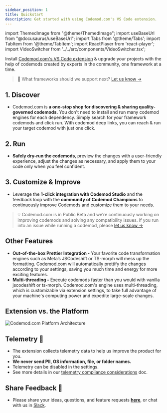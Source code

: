 ```yaml
---
sidebar_position: 1
title: Quickstart
description: Get started with using Codemod.com's VS Code extension.
---
```


import ThemedImage from "@theme/ThemedImage";
import useBaseUrl from "@docusaurus/useBaseUrl";
import Tabs from '@theme/Tabs';
import TabItem from '@theme/TabItem';
import ReactPlayer from 'react-player';
import VideoSwitcher from '../../src/components/VideoSwitcher.tsx';

<head>
  <meta property='og:title' content='Quickstart | Codemod.com VS Code Extension'/>
  <meta property='og:description' content='The new way to build, share & run codemods at any scale.'/>
  <meta name='og:image' content='https://raw.githubusercontent.com/codemod-com/docs/main/static/img/docs/vs-code-extension/getting-started-vs-code-extension-og.png'/>
  <meta property='og:image' content='https://raw.githubusercontent.com/codemod-com/docs/main/static/img/docs/vs-code-extension/getting-started-vs-code-extension-og.png'/>
  
  <meta name='twitter:card' content='summary_large_image'/>
  <meta name='twitter:image' content='https://raw.githubusercontent.com/codemod-com/docs/main/static/img/docs/vs-code-extension/getting-started-vs-code-extension-og.png'/>
</head>

Install [Codemod.com's VS Code extension](https://marketplace.visualstudio.com/items?itemName=Intuita.intuita-vscode-extension) & upgrade your projects with the help of codemods created by experts in the community, one framework at a time.

> 🎁 What frameworks should we support next? [Let us know →](https://feedback.codemod.com/codemod-requests)

## 1. Discover

- Codemod.com is **a one-stop shop for discovering & sharing quality-governed codemods.** You don't need to install and run many codemod engines for each dependency. Simply search for your framework codemods and click run. With codemod deep links, you can reach & run your target codemod with just one click.

<VideoSwitcher 
lightImageSrc="/img/vsce/vsce-discover.mp4"
darkImageSrc="/img/vsce/vsce-discover.mp4"/>

## 2. Run

- **Safely dry-run the codemods**, preview the changes with a user-friendly experience, adjust the changes as necessary, and apply them to your code only when you feel confident.

<VideoSwitcher 
lightImageSrc="/img/vsce/vsce-run.mp4"
darkImageSrc="/img/vsce//vsce-run.mp4"/>

## 3. Customize & Improve

- Leverage the **1-click integration with Codemod Studio** and the feedback loop with the **community of Codemod Champions** to continuously improve Codemods and customize them to your needs.

> 💡 Codemod.com is in Public Beta and we’re continuously working on improving codemods and solving any compatibility issues.
If you run into an issue while running a codemod, please [let us know →](https://feedback.codemod.com/feature-requests-and-bugs)

## Other Features

- **Out-of-the-box Prettier Integration -** Your favorite code transformation engines such as Meta’s JSCodeshift or TS-morph will mess up the formatting. Codemod.com will automatically prettify the changes according to your settings, saving you much time and energy for more exciting features.
- **Multi-threading -** Execute codemods faster than you would with vanilla jscodeshift or ts-morph. Codemod.com's engine uses multi-threading, which is customizable via extension settings, to take full advantage of your machine's computing power and expedite large-scale changes.

## Extension vs. the Platform

![Codemod.com Platform Architecture](/img/docs/vs-code-extension/intuita-platform-architecture-vs-code-extension.png)

## Telemetry 🔭

- The extension collects telemetry data to help us improve the product for you.
- **We never send PII, OS information, file, or folder names.**
- Telemetry can be disabled in the settings.
- See more details in our [telemetry compliance considerations](https://docs.codemod.com/docs/about/telemetry-compliance) doc.

## Share Feedback 🎁

- Please share your ideas, questions, and feature requests **[here](https://feedback.codemod.com/)**, or chat with us in [Slack](https://codemod.com/community).
